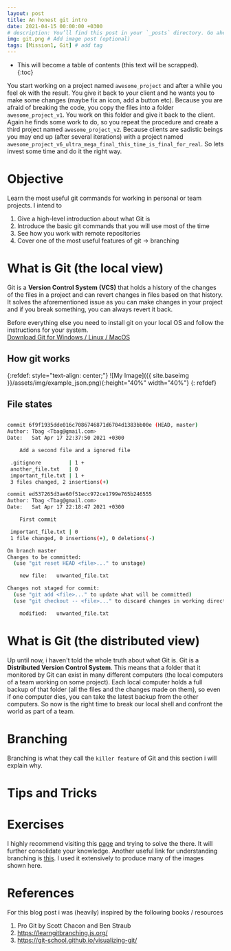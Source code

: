```yaml
---
layout: post
title: An honest git intro
date: 2021-04-15 00:00:00 +0300
# description: You’ll find this post in your `_posts` directory. Go ahead and edit it and re-build the site to see your changes. # Add post description (optional)
img: git.png # Add image post (optional)
tags: [Mission1, Git] # add tag
---
```

* This will become a table of contents (this text will be scrapped).  
{:toc}

You  start working on a project named `awesome_project` and after a while you feel ok with the result. You give it back to your client and he wants you to make some changes (maybe fix an icon, add a button etc). Because you are afraid of breaking the code, you copy the files into a folder `awesome_project_v1`. You work on this folder and give it back to the client. Again he finds some work to do, so you repeat the procedure and create a third project named `awesome_project_v2`. Because clients are sadistic beings you may end up (after several iterations) with a project named `awesome_project_v6_ultra_mega_final_this_time_is_final_for_real`. So lets invest some time and do it the right way.


# Objective
Learn the most useful git commands for working in personal or team projects. I intend to
1. Give a high-level introduction about what Git is
2. Introduce the basic git commands that you will use most of the time
3. See how you work with remote repositories
4. Cover one of the most useful features of git -> branching

# What is Git (the local view)
Git is a **Version Control System (VCS)** that holds a history of the changes of the files in a project and can revert changes in files based on that history. It solves the aforementioned issue as you can make changes in your project and if you break something, you can always revert it back. 


Before everything else you need to install git on your local OS and follow the instructions for your system.  
[Download Git for Windows / Linux / MacOS](https://git-scm.com/book/en/v2/Getting-Started-Installing-Git)

## How git works

{:refdef: style="text-align: center;"}
![My Image]({{ site.baseimg }}/assets/img/example_json.png){:height="40%" width="40%"}
{: refdef}


## File states

## 




```bash
commit 6f9f1935dde016c7086746871d6704d1383bb00e (HEAD, master)
Author: Tbag <Tbag@gmail.com>
Date:   Sat Apr 17 22:37:50 2021 +0300

    Add a second file and a ignored file

 .gitignore         | 1 +
 another_file.txt   | 0
 important_file.txt | 1 +
 3 files changed, 2 insertions(+)

commit ed537265d3ae60f51ecc972ce1799e765b246555
Author: Tbag <Tbag@gmail.com>
Date:   Sat Apr 17 22:18:47 2021 +0300

    First commit

 important_file.txt | 0
 1 file changed, 0 insertions(+), 0 deletions(-)

```

```bash
On branch master
Changes to be committed:
  (use "git reset HEAD <file>..." to unstage)

	new file:   unwanted_file.txt

Changes not staged for commit:
  (use "git add <file>..." to update what will be committed)
  (use "git checkout -- <file>..." to discard changes in working directory)

	modified:   unwanted_file.txt

```


# What is Git (the distributed view)
Up until now, i haven't told the whole truth about what Git is. Git is a **Distributed Version Control System**. This means that a folder that it monitored by Git can exist in many different computers (the local computers of a team working on some project). Each local computer holds a full backup of that folder (all the files and the changes made on them), so even if one computer dies, you can take the latest backup from the other computers. So now is the right time to break our local shell and confront the world as part of a team. 

## 

# Branching
Branching is what they call the `killer feature` of Git and this section i will explain why. 

# Tips and Tricks


# Exercises
I highly recommend visiting this [page](https://learngitbranching.js.org/) and trying to solve the there. It will further consolidate your knowledge. Another useful link for understanding branching is [this](https://git-school.github.io/visualizing-git/). I used it extensively to produce many of the images shown here.

# References
For this blog post i was (heavily) inspired by the following books / resources
1. Pro Git by Scott Chacon and Ben Straub
2. https://learngitbranching.js.org/
3. https://git-school.github.io/visualizing-git/
